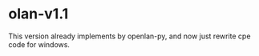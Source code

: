 # olan-v1.1

This version already implements by openlan-py, and now just rewrite cpe code for windows.
